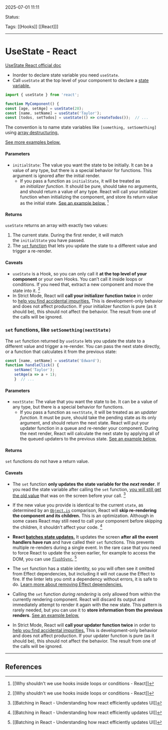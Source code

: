 
2025-07-01 11:11

Status:

Tags: [[Hooks]] [[React]]]

---
# UseState - React
[UseState React official doc](https://react.dev/reference/react/useState)

- Inorder to declare state variable you need `useState`.
- Call `useState` at the top level of your component to declare a [state variable.](https://react.dev/learn/state-a-components-memory)

```jsx
import { useState } from 'react';

function MyComponent() {  
const [age, setAge] = useState(28);  
const [name, setName] = useState('Taylor');  
const [todos, setTodos] = useState(() => createTodos());  // ...
```

The convention is to name state variables like `[something, setSomething]` using [array destructuring.](https://javascript.info/destructuring-assignment)

[See more examples below.](https://react.dev/reference/react/useState#usage)

#### Parameters [](https://react.dev/reference/react/useState#parameters "Link for Parameters")

- `initialState`: The value you want the state to be initially. It can be a value of any type, but there is a special behavior for functions. This argument is ignored after the initial render.
    - If you pass a function as `initialState`, it will be treated as an _initializer function_. It should be pure, should take no arguments, and should return a value of any type. React will call your initializer function when initializing the component, and store its return value as the initial state. [See an example below.](https://react.dev/reference/react/useState#avoiding-recreating-the-initial-state)  [^1]

#### Returns [](https://react.dev/reference/react/useState#returns "Link for Returns")

`useState` returns an array with exactly two values:

1. The current state. During the first render, it will match the `initialState` you have passed.
2. The [`set` function](https://react.dev/reference/react/useState#setstate) that lets you update the state to a different value and trigger a re-render.

#### Caveats [](https://react.dev/reference/react/useState#caveats "Link for Caveats")

- `useState` is a Hook, so you can only call it **at the top level of your component** or your own Hooks. You can’t call it inside loops or conditions. If you need that, extract a new component and move the state into it. [^1]
- In Strict Mode, React will **call your initializer function twice** in order to [help you find accidental impurities.](https://react.dev/reference/react/useState#my-initializer-or-updater-function-runs-twice) This is development-only behavior and does not affect production. If your initializer function is pure (as it should be), this should not affect the behavior. The result from one of the calls will be ignored.

### `set` functions, like `setSomething(nextState)` [](https://react.dev/reference/react/useState#setstate "Link for this heading")

The `set` function returned by `useState` lets you update the state to a different value and trigger a re-render. You can pass the next state directly, or a function that calculates it from the previous state:

```jsx
const [name, setName] = useState('Edward');
function handleClick() {  
	setName('Taylor');  
	setAge(a => a + 1);
	}  // ...
```

#### Parameters [](https://react.dev/reference/react/useState#setstate-parameters "Link for Parameters")

- `nextState`: The value that you want the state to be. It can be a value of any type, but there is a special behavior for functions.
    - If you pass a function as `nextState`, it will be treated as an _updater function_. It must be pure, should take the pending state as its only argument, and should return the next state. React will put your updater function in a queue and re-render your component. During the next render, React will calculate the next state by applying all of the queued updaters to the previous state. [See an example below.](https://react.dev/reference/react/useState#updating-state-based-on-the-previous-state)

#### Returns [](https://react.dev/reference/react/useState#setstate-returns "Link for Returns")

`set` functions do not have a return value.

#### Caveats [](https://react.dev/reference/react/useState#setstate-caveats "Link for Caveats")

- The `set` function **only updates the state variable for the _next_ render**. If you read the state variable after calling the `set` function, [you will still get the old value](https://react.dev/reference/react/useState#ive-updated-the-state-but-logging-gives-me-the-old-value) that was on the screen before your call. [^2]
    
- If the new value you provide is identical to the current `state`, as determined by an [`Object.is`](https://developer.mozilla.org/en-US/docs/Web/JavaScript/Reference/Global_Objects/Object/is) comparison, React will **skip re-rendering the component and its children.** This is an optimization. Although in some cases React may still need to call your component before skipping the children, it shouldn’t affect your code. [^2]
    
- **React [batches state updates.](https://react.dev/learn/queueing-a-series-of-state-updates)** It updates the screen **after all the event handlers have run** and have called their `set` functions. This prevents multiple re-renders during a single event. In the rare case that you need to force React to update the screen earlier, for example to access the DOM, you can use [`flushSync`.](https://react.dev/reference/react-dom/flushSync) [^2]
    
- The `set` function has a stable identity, so you will often see it omitted from Effect dependencies, but including it will not cause the Effect to fire. If the linter lets you omit a dependency without errors, it is safe to do. [Learn more about removing Effect dependencies.](https://react.dev/learn/removing-effect-dependencies#move-dynamic-objects-and-functions-inside-your-effect)
    
- Calling the `set` function _during rendering_ is only allowed from within the currently rendering component. React will discard its output and immediately attempt to render it again with the new state. This pattern is rarely needed, but you can use it to **store information from the previous renders**. [See an example below.](https://react.dev/reference/react/useState#storing-information-from-previous-renders)
    
- In Strict Mode, React will **call your updater function twice** in order to [help you find accidental impurities.](https://react.dev/reference/react/useState#my-initializer-or-updater-function-runs-twice) This is development-only behavior and does not affect production. If your updater function is pure (as it should be), this should not affect the behavior. The result from one of the calls will be ignored.

---
## References
[^1]: [[Why shouldn't we use hooks inside loops or conditions - React]]
[^2]: [[Batching in React - Understanding how react efficiently updates UI]]
